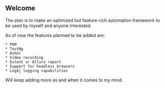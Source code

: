 ## Welcome

The plan is to make an optimized but feature-rich automation framework to be used by myself and anyone interested.

As of now the features planned to be added are:

    * POM
    * TestNg
    * Ashot
    * Video recording
    * Extent or Allure report
    * Support for headless browsers
    * Log4j logging capabilities

Will keep adding more as and when it comes to my mind.
